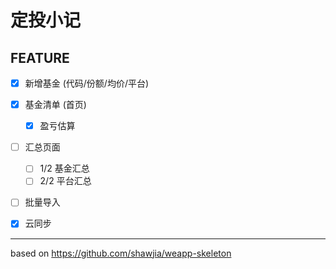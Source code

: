 # 定投小记

## FEATURE

- [x] 新增基金 (代码/份额/均价/平台)

- [x] 基金清单 (首页)
    - [x] 盈亏估算

- [ ] 汇总页面
    - [ ] 1/2 基金汇总
    - [ ] 2/2 平台汇总

- [ ] 批量导入

- [x] 云同步


<hr />

based on <https://github.com/shawjia/weapp-skeleton>
